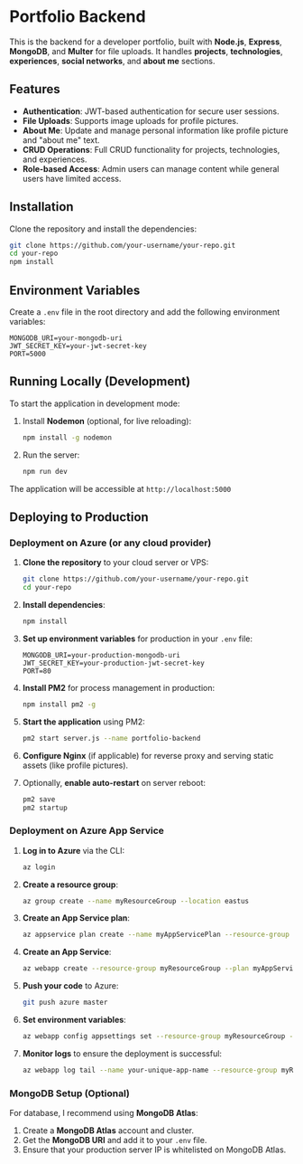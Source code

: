 # Portfolio Backend

This is the backend for a developer portfolio, built with **Node.js**, **Express**, **MongoDB**, and **Multer** for file uploads. It handles **projects**, **technologies**, **experiences**, **social networks**, and **about me** sections.

## Features

- **Authentication**: JWT-based authentication for secure user sessions.
- **File Uploads**: Supports image uploads for profile pictures.
- **About Me**: Update and manage personal information like profile picture and "about me" text.
- **CRUD Operations**: Full CRUD functionality for projects, technologies, and experiences.
- **Role-based Access**: Admin users can manage content while general users have limited access.

## Installation

Clone the repository and install the dependencies:

```bash
git clone https://github.com/your-username/your-repo.git
cd your-repo
npm install
```

## Environment Variables

Create a `.env` file in the root directory and add the following environment variables:

```env
MONGODB_URI=your-mongodb-uri
JWT_SECRET_KEY=your-jwt-secret-key
PORT=5000
```

## Running Locally (Development)

To start the application in development mode:

1. Install **Nodemon** (optional, for live reloading):

   ```bash
   npm install -g nodemon
   ```

2. Run the server:

   ```bash
   npm run dev
   ```

The application will be accessible at `http://localhost:5000`

## Deploying to Production

### Deployment on Azure (or any cloud provider)

1. **Clone the repository** to your cloud server or VPS:

   ```bash
   git clone https://github.com/your-username/your-repo.git
   cd your-repo
   ```

2. **Install dependencies**:

   ```bash
   npm install
   ```

3. **Set up environment variables** for production in your `.env` file:

   ```env
   MONGODB_URI=your-production-mongodb-uri
   JWT_SECRET_KEY=your-production-jwt-secret-key
   PORT=80
   ```

4. **Install PM2** for process management in production:

   ```bash
   npm install pm2 -g
   ```

5. **Start the application** using PM2:

   ```bash
   pm2 start server.js --name portfolio-backend
   ```

6. **Configure Nginx** (if applicable) for reverse proxy and serving static assets (like profile pictures).

7. Optionally, **enable auto-restart** on server reboot:

   ```bash
   pm2 save
   pm2 startup
   ```

### Deployment on Azure App Service

1. **Log in to Azure** via the CLI:

   ```bash
   az login
   ```

2. **Create a resource group**:

   ```bash
   az group create --name myResourceGroup --location eastus
   ```

3. **Create an App Service plan**:

   ```bash
   az appservice plan create --name myAppServicePlan --resource-group myResourceGroup --sku F1
   ```

4. **Create an App Service**:

   ```bash
   az webapp create --resource-group myResourceGroup --plan myAppServicePlan --name your-unique-app-name --runtime "NODE|16-lts"
   ```

5. **Push your code** to Azure:

   ```bash
   git push azure master
   ```

6. **Set environment variables**:

   ```bash
   az webapp config appsettings set --resource-group myResourceGroup --name your-unique-app-name --settings MONGODB_URI=your-mongodb-uri JWT_SECRET_KEY=your-jwt-secret-key
   ```

7. **Monitor logs** to ensure the deployment is successful:

   ```bash
   az webapp log tail --name your-unique-app-name --resource-group myResourceGroup
   ```

### MongoDB Setup (Optional)

For database, I recommend using **MongoDB Atlas**:

1. Create a **MongoDB Atlas** account and cluster.
2. Get the **MongoDB URI** and add it to your `.env` file.
3. Ensure that your production server IP is whitelisted on MongoDB Atlas.
